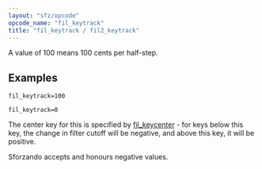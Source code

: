 ```yaml
---
layout: "sfz/opcode"
opcode_name: "fil_keytrack"
title: "fil_keytrack / fil2_keytrack"
---
```

A value of 100 means 100 cents per half-step.

## Examples

```
fil_keytrack=100

fil_keytrack=0
```

The center key for this is specified by [fil_keycenter] -
for keys below this key, the change in filter cutoff will be negative,
and above this key, it will be positive.

Sforzando accepts and honours negative values.


[fil_keycenter]: fil_keycenter
